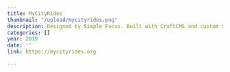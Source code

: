 ```yaml
---
title: MyCityRides
thumbnail: "/upload/mycityrides.png"
description: Designed by Simple Focus. Built with CraftCMS and custom Salesforce integrations.
categories: []
year: 2019
date: ''
link: https://mycityrides.org

---
```

